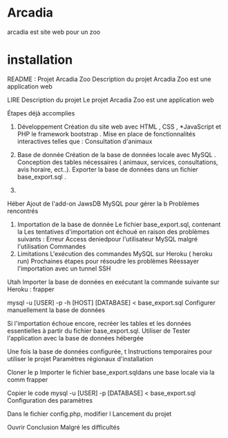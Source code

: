 # Arcadia
arcadia est site web pour un zoo

# installation
README : Projet Arcadia Zoo
Description du projet
Arcadia Zoo est une application web

LIRE
Description du projet
Le projet Arcadia Zoo est une application web

Étapes déjà accomplies
1. Développement 
Création du site web avec HTML , CSS , *JavaScript et PHP le framework bootstrap .
Mise en place de fonctionnalités interactives telles que :
Consultation d'animaux

3. Base de donnée
Création de la base de données locale avec MySQL .
Conception des tables nécessaires ( animaux, services, consultations, avis horaire, ect..).
Exporter la base de données dans un fichier base_export.sql .
4.
Héber
Ajout de l'add-on JawsDB MySQL pour gérer la b
Problèmes rencontrés
1. Importation de la base de donnée
Le fichier base_export.sql, contenant la
Les tentatives d'importation ont échoué en raison des problèmes suivants :
Erreur Access deniedpour l'utilisateur MySQL malgré l'utilisation
Commandes
2. Limitations
L'exécution des commandes MySQL sur Heroku ( heroku run) 
Prochaines étapes pour résoudre les problèmes
Réessayer l'importation avec un tunnel SSH

Utah
Importer la base de données en exécutant la commande suivante sur Heroku :
frapper

mysql -u [USER] -p -h [HOST] [DATABASE] < base_export.sql
Configurer manuellement la base de données

Si l'importation échoue encore, recréer les tables et les données essentielles à partir du fichier base_export.sql.
Utiliser de
Tester l'application avec la base de données hébergée

Une fois la base de données configurée, t
Instructions temporaires pour utiliser le projet
Paramètres régionaux d'installation

Cloner le p
Importer le fichier base_export.sqldans une base locale via la comm
frapper

Copier le code
mysql -u [USER] -p [DATABASE] < base_export.sql
Configuration des paramètres

Dans le fichier config.php, modifier l
Lancement du projet

Ouvrir
Conclusion
Malgré les difficultés

